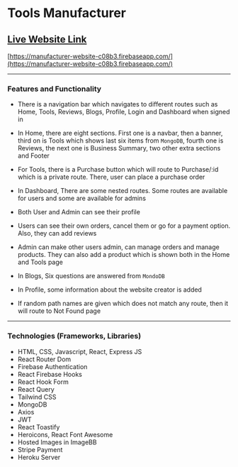 # Tools Manufacturer

## [Live Website Link](https://manufacturer-website-c08b3.firebaseapp.com/)
[https://manufacturer-website-c08b3.firebaseapp.com/](https://manufacturer-website-c08b3.firebaseapp.com/)

--------------
### Features and Functionality
* There is a navigation bar which navigates to different routes such as Home, Tools, Reviews, Blogs, Profile, Login and Dashboard when signed in

* In Home, there are eight sections. First one is a navbar, then a banner, third on is Tools which shows last six items from `MongoDB`, fourth one is Reviews, the next one is Business Summary, two other extra sections and Footer

* For Tools, there is a Purchase button which will route to Purchase/:id which is a private route. There, user can place a purchase order

* In Dashboard, There are some nested routes. Some routes are available for users and some are available for admins

* Both User and Admin can see their profile

* Users can see their own orders, cancel them or go for a payment option. Also, they can add reviews

* Admin can make other users admin, can manage orders and manage products. They can also add a product which is shown both in the Home and Tools page

* In Blogs, Six questions are answered from `MondoDB`

* In Profile, some information about the website creator is added

* If random path names are given which does not match any route, then it will route to Not Found page

--------------
### Technologies (Frameworks, Libraries)
* HTML, CSS, Javascript, React, Express JS
* React Router Dom
* Firebase Authentication
* React Firebase Hooks
* React Hook Form
* React Query
* Tailwind CSS
* MongoDB
* Axios
* JWT
* React Toastify
* Heroicons, React Font Awesome
* Hosted Images in ImageBB
* Stripe Payment
* Heroku Server
